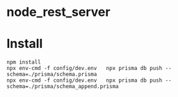 # node_rest_server

# Install

```
npm install
npx env-cmd -f config/dev.env   npx prisma db push --schema=./prisma/schema.prisma
npx env-cmd -f config/dev.env   npx prisma db push --schema=./prisma/schema_append.prisma
```
